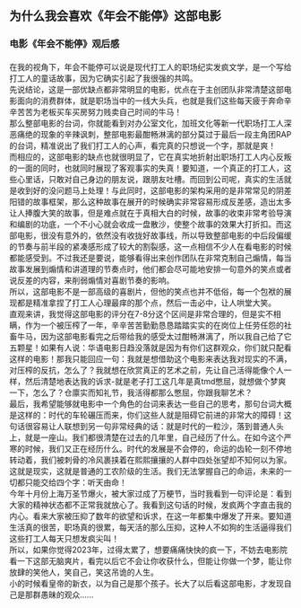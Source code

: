 ## 为什么我会喜欢《年会不能停》这部电影



### 电影《年会不能停》观后感

####


在我的视角下，年会不能停可以说是现代打工人的职场纪实发疯文学，是一个写给打工人的童话故事，因为它确实引起了我很强的共鸣。  
先说结论，这是一部优缺点都非常明显的电影，优点在于主创团队非常清楚这部电影面向的消费群体，就是职场当中的一线大头兵，也就是我们这些每天疲于奔命辛辛苦苦为老板买车买房努力贱卖自己时间的牛马！  
那么整部电影的台词，你就能看到对办公室文化，加班文化等新一代职场打工人深恶痛绝的现象的辛辣讽刺，整部电影最酣畅淋漓的部分莫过于最后一段主角团RAP的台词，精准说出了我们打工人的心声，看完真的只想说一个字，那就是爽！  
而相应的，这部电影的缺点也就很明显了，它在真实地折射出职场打工人内心反叛的一面的同时，也就同时展现了客观事实的失真！要知道，一个真正的打工人，这些心里话，只敢对自己身边的朋友说，跟朋友吐槽。而回到公司呢，真实的生活就是收到好的没问题马上处理！与此同时，这部电影的架构采用的是非常常见的阴差阳错的故事框架，那么这种故事在展开的时候确实非常容易形成反差感，造出太多让人捧腹大笑的故事，但是难点就在于真相大白的时候，故事的收束非常考验导演和编剧的功底，一个不小心就会收成一盘散沙，使整个故事的效果大打折扣。而这部电影，很没有意外的，依然没有收拢好故事线，所以导致整部电影的中后段偏缓的节奏与前半段的紧凑感形成了较大的割裂感，这一点相信不少人在看电影的时候都能感受到。不过我还是要说，能够看得出来创作团队在非常克制自己煽情，每当故事发展到煽情和讲道理的节奏点时，他们都会尽可能地安排一句意外的笑点或者说反差的内容，来削弱煽情对喜剧节奏的影响。  
所以，这部电影不是一部高级的喜剧片，但他的笑点也并不低俗，每一个包袱的展现都是精准拿捏了打工人心理最痒的那个点，然后一击必中，让人哄堂大笑。  
直观来讲，我觉得这部电影的评分在7-8分这个区间是非常合理的，但是实不相瞒，作为一个被压榨了一年，辛辛苦苦勤勤恳恳踏踏实实的在岗位上任劳任怨的社畜牛马，因为这部电影看完之后带给我的感受太过酣畅淋漓了，所以我自己给了它五颗星！如果有人说：华语电影日趋没落就是因为有你们这群观众，你们就只配看这样的电影！那我只能回应一句：我就是想借助这个电影来表达我对现实的不满，对压榨的反抗，怎么了？我就想在欣赏真正的艺术之前，先让自己活得能像个人一样，然后清楚地表达我的诉求-就是老子打工这几年是真tmd憋屈，就想做个梦爽一下，怎么了？仓廪实而知礼节，我活得都那么憋屈，你跟我聊艺术？  
最后，我希望能够就电影中一个角色的台词来表达一些自己的思考，那句台词大概是这样的：时代的车轮碾压而来，你们这些人就是阻碍它前进的非常大的障碍！这句话很容易让人联想到另一句非常经典的话：就是时代的一粒沙，落到普通人头上，就是一座山。我们都很清楚在过去的几年里，自己经历了什么。在如今这个严寒的时候，我们又正在经历什么。时代的发展是不会停的，命运的齿轮一刻不停地转动着，我们被刺骨的冷风裹挟着在熙熙攘攘的人群中四处张望却不知何以为家。这就是现实，这就是普通的工农阶级的生活。我们无法掌握自己的命运，未来的一切都只能交给四个字：听天由命！  
今年十月份上海万圣节爆火，被大家过成了万梗节，当时我看到一句评论是：看到大家的精神状态都不正常我就放心了。我看到这句话的时候，发疯两个字直击我的内心。看来大家被压抑了数年的欲望和诉求，在这一年都集中爆发了开来。要知道生活真的很苦，职场真的很累，每天活的那么压抑，这种人不如狗的生活逼得我们这些打工人每天只想发疯尖叫！  
所以，如果你觉得2023年，过得太累了，想要痛痛快快的疯一下，不妨去电影院看一下这部无脑爽片，看完以后它不会让你收获什么，但能让你做一个梦，能让你放肆的笑他人，笑自己，笑这吊诡的人生。  
小的时候看皇帝的新衣，以为自己是那个孩子。长大了以后看这部电影，才发现自己是那群愚昧的观众......


####
